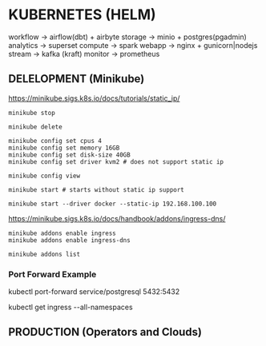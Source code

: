 # KUBERNETES (HELM)

workflow -> airflow(dbt) + airbyte
storage -> minio + postgres(pgadmin)
analytics -> superset
compute -> spark
webapp -> nginx + gunicorn|nodejs
stream -> kafka (kraft)
monitor -> prometheus

## DELELOPMENT (Minikube)

https://minikube.sigs.k8s.io/docs/tutorials/static_ip/
```console
minikube stop

minikube delete

minikube config set cpus 4
minikube config set memory 16GB
minikube config set disk-size 40GB
minikube config set driver kvm2 # does not support static ip

minikube config view

minikube start # starts without static ip support

minikube start --driver docker --static-ip 192.168.100.100
```

https://minikube.sigs.k8s.io/docs/handbook/addons/ingress-dns/
```console
minikube addons enable ingress
minikube addons enable ingress-dns

minikube addons list
```

### Port Forward Example
kubectl port-forward service/postgresql 5432:5432

kubectl get ingress --all-namespaces

## PRODUCTION (Operators and Clouds)